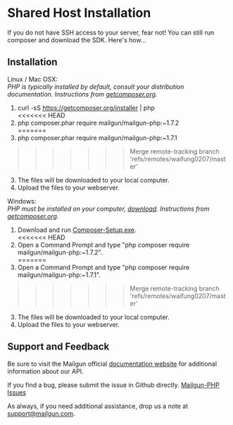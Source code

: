 Shared Host Installation
========================

If you do not have SSH access to your server, fear not! You can still run
composer and download the SDK. Here's how...

Installation
------------

Linux / Mac OSX:  
*PHP is typically installed by default, consult your distribution documentation. Instructions from [getcomposer.org](http://getcomposer.org/doc/00-intro.md#installation-nix).*  

1. curl -sS https://getcomposer.org/installer | php  
<<<<<<< HEAD
2. php composer.phar require mailgun/mailgun-php:~1.7.2  
=======
2. php composer.phar require mailgun/mailgun-php:~1.7.1  
>>>>>>> Merge remote-tracking branch 'refs/remotes/waifung0207/master'
3. The files will be downloaded to your local computer.   
4. Upload the files to your webserver.   


Windows:  
*PHP must be installed on your computer, [download](http://windows.php.net/download/0). Instructions from [getcomposer.org](http://getcomposer.org/doc/00-intro.md#installation-windows).* 

1. Download and run [Composer-Setup.exe](https://getcomposer.org/Composer-Setup.exe).  
<<<<<<< HEAD
2. Open a Command Prompt and type "php composer require mailgun/mailgun-php:~1.7.2".  
=======
2. Open a Command Prompt and type "php composer require mailgun/mailgun-php:~1.7.1".  
>>>>>>> Merge remote-tracking branch 'refs/remotes/waifung0207/master'
3. The files will be downloaded to your local computer.   
4. Upload the files to your webserver.   


Support and Feedback
--------------------

Be sure to visit the Mailgun official 
[documentation website](http://documentation.mailgun.com/) for additional 
information about our API. 

If you find a bug, please submit the issue in Github directly. 
[Mailgun-PHP Issues](https://github.com/mailgun/Mailgun-PHP/issues)

As always, if you need additional assistance, drop us a note at 
[support@mailgun.com](mailto:support@mailgun.com).
